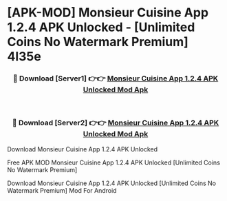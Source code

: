 # [APK-MOD] Monsieur Cuisine App 1.2.4 APK Unlocked - [Unlimited Coins No Watermark Premium] 4l35e



<div align="center">
<h3>🔴 Download [Server1] 👉👉 <a href="https://momento.my/?title=Monsieur_Cuisine_App_1.2.4_APK_Unlocked">Monsieur Cuisine App 1.2.4 APK Unlocked Mod Apk</a></h3><br>

<h3>🔴 Download [Server2] 👉👉 <a href="https://momento.my/?title=Monsieur_Cuisine_App_1.2.4_APK_Unlocked">Monsieur Cuisine App 1.2.4 APK Unlocked Mod Apk</a></h3>
</div>



Download Monsieur Cuisine App 1.2.4 APK Unlocked 

Free APK MOD Monsieur Cuisine App 1.2.4 APK Unlocked [Unlimited Coins No Watermark Premium]

Download Monsieur Cuisine App 1.2.4 APK Unlocked [Unlimited Coins No Watermark Premium] Mod For Android
